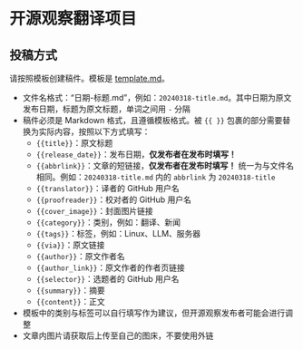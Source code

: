 # 开源观察翻译项目

## 投稿方式

请按照模板创建稿件。模板是 [template.md](template.md)。

- 文件名格式：“日期-标题.md”，例如：`20240318-title.md`。其中日期为原文发布日期，标题为原文标题，单词之间用 `-` 分隔
- 稿件必须是 Markdown 格式，且遵循模板格式。被 `{{ }}` 包裹的部分需要替换为实际内容，按照以下方式填写：
  - `{{title}}`：原文标题
  - `{{release_date}}`：发布日期，**仅发布者在发布时填写！**
  - `{{abbrlink}}`：文章的短链接，**仅发布者在发布时填写！** 统一为与文件名相同。例如：`20240318-title.md` 内的 `abbrlink` 为 `20240318-title`
  - `{{translator}}`：译者的 GitHub 用户名
  - `{{proofreader}}`：校对者的 GitHub 用户名
  - `{{cover_image}}`：封面图片链接
  - `{{category}}`：类别，例如：翻译、新闻
  - `{{tags}}`：标签，例如：Linux、LLM、服务器
  - `{{via}}`：原文链接
  - `{{author}}`：原文作者名
  - `{{author_link}}`：原文作者的作者页链接
  - `{{selector}}`：选题者的 GitHub 用户名
  - `{{summary}}`：摘要
  - `{{content}}`：正文
- 模板中的类别与标签可以自行填写作为建议，但开源观察发布者可能会进行调整
- 文章内图片请获取后上传至自己的图床，不要使用外链

